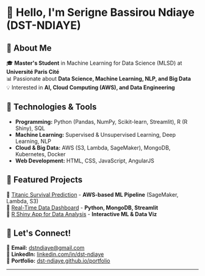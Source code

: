 # 👋 Hello, I'm Serigne Bassirou Ndiaye (DST-NDIAYE)  

## 🚀 About Me  
🎓 **Master's Student** in Machine Learning for Data Science (MLSD) at **Université Paris Cité**  
📊 Passionate about **Data Science, Machine Learning, NLP, and Big Data**  
💡 Interested in **AI, Cloud Computing (AWS), and Data Engineering**  

## 🔧 Technologies & Tools  
- **Programming:** Python (Pandas, NumPy, Scikit-learn, Streamlit), R (R Shiny), SQL  
- **Machine Learning:** Supervised & Unsupervised Learning, Deep Learning, NLP  
- **Cloud & Big Data:** AWS (S3, Lambda, SageMaker), MongoDB, Kubernetes, Docker  
- **Web Development:** HTML, CSS, JavaScript, AngularJS  

## 📌 Featured Projects  
🔹 [Titanic Survival Prediction](https://github.com/DST-NDIAYE/titanic-aws) - **AWS-based ML Pipeline** (SageMaker, Lambda, S3)  
🔹 [Real-Time Data Dashboard](https://github.com/DST-NDIAYE/streamlit-dashboard) - **Python, MongoDB, Streamlit**  
🔹 [R Shiny App for Data Analysis](https://github.com/DST-NDIAYE/shiny-analytics) - **Interactive ML & Data Viz**  

## 🤝 Let's Connect!  
📧 **Email:** dstndiaye@gmail.com  
💼 **LinkedIn:** [linkedin.com/in/dst-ndiaye](https://www.linkedin.com/in/dst-ndiaye/)  
📂 **Portfolio:** [dst-ndiaye.github.io/portfolio](https://dst-ndiaye.github.io/portfolio/)  

---
